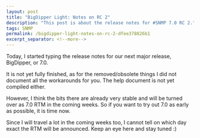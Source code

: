 ```yaml
---
layout: post
title: "BigDipper Light: Notes on RC 2"
description: "This post is about the release notes for #SNMP 7.0 RC 2."
tags: SNMP
permalink: /bigdipper-light-notes-on-rc-2-dfee378826b1
excerpt_separator: <!--more-->
---
```

Today, I started typing the release notes for our next major release, BigDipper, or 7.0.
<!--more-->

It is not yet fully finished, as for the removed/obsolete things I did not document all the workarounds for you. The help document is not yet compiled either.

However, I think the bits there are already very stable and will be turned over as 7.0 RTM in the coming weeks. So if you want to try out 7.0 as early as possible, it is time now.

Since I will travel a lot in the coming weeks too, I cannot tell on which day exact the RTM will be announced. Keep an eye here and stay tuned :)
